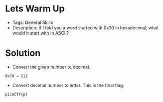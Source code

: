 # Lets Warm Up
- Tags: General Skills
- Description: If I told you a word started with 0x70 in hexadecimal, what would it start with in ASCII?

# Solution
- Convert the given number to decimal.

```
0x70 = 112
```

- Convert decimal number to letter. This is the final flag.

```
picoCTF{p}
```
